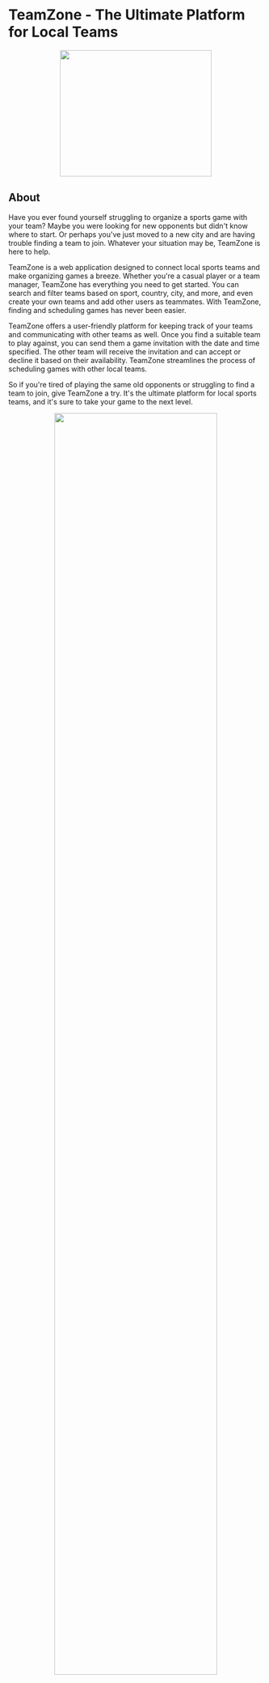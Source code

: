 # TeamZone - The Ultimate Platform for Local Teams

<p align="center">
  <img src="https://github.com/saad-out/TeamZone/blob/main/web/static/images/app_logo.png" style="height: 250px; width:300px;"/>
</p>

## About 

Have you ever found yourself struggling to organize a sports game with your team? Maybe you were looking for new opponents but didn't know where to start. Or perhaps you've just moved to a new city and are having trouble finding a team to join. Whatever your situation may be, TeamZone is here to help.

TeamZone is a web application designed to connect local sports teams and make organizing games a breeze. Whether you're a casual player or a team manager, TeamZone has everything you need to get started. You can search and filter teams based on sport, country, city, and more, and even create your own teams and add other users as teammates. With TeamZone, finding and scheduling games has never been easier.

TeamZone offers a user-friendly platform for keeping track of your teams and communicating with other teams as well. Once you find a suitable team to play against, you can send them a game invitation with the date and time specified. The other team will receive the invitation and can accept or decline it based on their availability. TeamZone streamlines the process of scheduling games with other local teams.

So if you're tired of playing the same old opponents or struggling to find a team to join, give TeamZone a try. It's the ultimate platform for local sports teams, and it's sure to take your game to the next level.

<p align="center">
  <img src="https://github.com/saad-out/TeamZone/blob/main/web/static/images/landing.png" style="width:80%;"/>
</p>

## Features and Functionality
TeamZone offers a variety of features designed to make connecting and organizing games between local sports teams easier than ever. Here are just a few of the key features:

### Team Search and Filtering
TeamZone allows users to search and filter teams based on a variety of criteria, including sport, country, city, and more. This makes it easy to find local teams that match your preferences and interests.
<p align="center">
  <img src="https://github.com/saad-out/TeamZone/blob/main/web/static/images/search.png" style="width:50%;"/>
</p>

### Team Creation and Player Management
Users can create their own teams and add other users as players to their teams. This allows team managers to quickly and easily organize games with other local teams.
<p align="center">
  <img src="https://github.com/saad-out/TeamZone/blob/main/web/static/images/create.png" style="width:50%;"/>
</p>

### Game Invitations and RSVPs
Once a suitable team has been found, users can send game invitations with the date and time specified, along with an optional message. The other team can then RSVP to the invitation and accept or decline based on their availability.
<p align="center">
  <img src="https://github.com/saad-out/TeamZone/blob/main/web/static/images/RSVP.png" style="width:50%;"/>
</p>

### Team info
With TeamZone, users can easily manage their own teams. Each team has a profile page where users can view and edit team information and add players. Team managers can quickly organize games with other local teams, and sending team invites to other users to join their teams.
<p align="center">
  <img src="https://github.com/saad-out/TeamZone/blob/main/web/static/images/myteams.png" style="width:50%;"/>
</p>


## Technologies Used
![HTML Badge](https://img.shields.io/badge/HTML5-E34F26?style=flat&logo=html5&logoColor=white) ![CSS Badge](https://img.shields.io/badge/CSS3-1572B6?style=flat&logo=css3&logoColor=white) ![Bootstrap Badge](https://img.shields.io/badge/Bootstrap-563D7C?style=flat&logo=bootstrap&logoColor=white) ![Python Badge](https://img.shields.io/badge/Python-3776AB?style=flat&logo=python&logoColor=white) ![Flask Badge](https://img.shields.io/badge/Flask-2.2.3-orange.svg) ![SQLAlchemy Badge](https://img.shields.io/badge/SQLAlchemy-red?style=flat&logo=python&logoColor=white) ![MySQL Badge](https://img.shields.io/badge/MySQL-00000F?style=flat&logo=mysql&logoColor=white) 

TeamZone is a web application built using a variety of technologies. The user interface is primarily developed using HTML and CSS, with a significant number of Bootstrap components for enhanced styling and responsive design.

The application's backend is developed using the Flask Python web framework. Flask provides a lightweight yet powerful foundation for developing web applications, allowing for rapid development and easy integration with other Python libraries.

Data storage for the application is provided by a MySQL database management system (DBMS), with the SQLAlchemy ORM providing an intuitive and flexible way to interact with the database.

Together, these technologies form a robust and reliable foundation for TeamZone, allowing for seamless integration between the frontend and backend components of the application.

## Installation and Usage Instructions
To run the app locally for testing purposes, follow these steps:
1. Clone the repository to your local machine:
  ```
  git clone https://github.com/saad-out/TeamZone.git
  ```
2. Create a Python virtual environment and activate it:
  ```
  python3 -m venv venv
  source venv/bin/activate
  ```
3. Install the required packages:
  ```
  pip install -r requirements.txt
  pip install mysqlclient
  ```
4. Create the MySQL database and user by running the following command after changing the default password inside the file setup_mysql_dev.sql to a strong one:
  ```
  cat setup_mysql_dev.sql | sudo mysql
  ```
5. Create a `.env` file in the main directory and include the values for the following variables:
  ```
  TZ_MYSQL_USER=<your_mysql_username>
  TZ_MYSQL_PWD=<your_mysql_password>
  TZ_MYSQL_HOST=<your_mysql_host>
  TZ_MYSQL_DB=<your_mysql_database>
  ```
  Optionally, you can also include the following variables if you want the forgot password feature to work using Flask-Mail:
  ```
  MAIL_USER=<your_email_username>
  MAIL_PASS=<your_email_password>
  ```
  Otherwise, you can remove the following code from `web/app.py`:
  ```
  app.config['MAIL_SERVER'] = 'smtp.googlemail.com'
  app.config['MAIL_PORT'] = 587
  app.config['MAIL_USE_TLS'] = True
  app.config['MAIL_USERNAME'] = os.environ['MAIL_USER']
  app.config['MAIL_PASSWORD'] = os.environ['MAIL_PASS']
  mail = Mail(app)
  ```
6. Start the web and API servers by running the following commands separately in two different terminal windows from the main directory:
  ```
  python3 -m web.app
  ```
  In a separate shell:
  ```
  python3 -m api.v1.app
  ```
7. Access the web app at `http://localhost:5000` and the API at `http://localhost:5001`. The web app communicates with the API through the JavaScript code.

Alternatively, you could use SQLite instead of MySQL. In this case, you can skip steps 4 and 5 of the installation process, and change the instantiation of the engine in `models/engine/storage.py` to the following:
```
self.__engine = create_engine('sqlite:///site.db')
```
This will create a local SQLite database file named `site.db` in the project directory, and the app will use it instead of a MySQL database. Keep in mind that SQLite has some limitations compared to MySQL, such as concurrency and scalability, so make sure it fits your needs before choosing it as a database solution.

## Architecture

### Pages Flow Diagram

<p align="center">
  <img src="https://github.com/saad-out/TeamZone/blob/main/web/static/images/architecture.png" style="width:80%;"/>
</p>

This diagram shows the flow of pages in the app, from the landing page to the search and filter page, and also the pages accessible to logged-in users.

### Data Flow Diagram (excluding search page)

<p align="center">
  <img src="https://github.com/saad-out/TeamZone/blob/main/web/static/images/data_flow_archi.png" style="width:80%;"/>
</p>

This diagram shows the flow of data in the app, from the client's HTTP requests to the Flask views, and from the views to the data layer where data is fetched and returned to the client.

### Data Flow Diagram (for search page)

<p align="center">
  <img src="https://github.com/saad-out/TeamZone/blob/main/web/static/images/Search_archi.png" style="width:80%;"/>
</p>

This diagram shows the flow of data in the search page, where the JS code fetches data from the API endpoint `/filter_teams` and populates the DOM.

